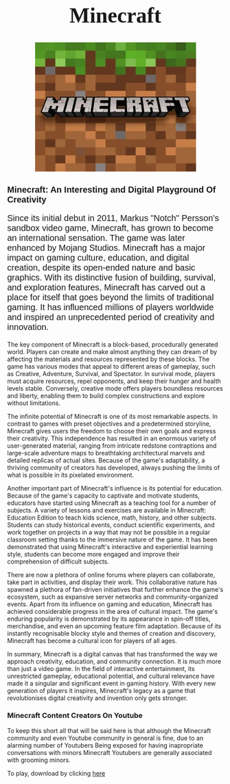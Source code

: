<!DOCTYPE html>
<html>
<body>
<h1 style="font-family:Lucida Handwriting;font-size:50px;" align="center">Minecraft</h1>
<p align="center">
<a href="https://github.com/Sites-Of-A-Gamer/Minecraft/blob/main/README.md"> <img src="MinecraftLogo.jpg" alt="MinecraftLogo" class="center" width="375" height="300" /></a>
</p>
<h2 style="font-family:Arial;font-size:20px;">Minecraft: An Interesting and Digital Playground Of Creativity</h2>
<p style="font-family:Arial;font-size:20px;">Since its initial debut in 2011, Markus "Notch" Persson's sandbox video game, Minecraft, has grown to become an international sensation. The game was later enhanced by Mojang Studios. Minecraft has a major impact on gaming culture, education, and digital creation, despite its open-ended nature and basic graphics. With its distinctive fusion of building, survival, and exploration features, Minecraft has carved out a place for itself that goes beyond the limits of traditional gaming. It has influenced millions of players worldwide and inspired an unprecedented period of creativity and innovation.

The key component of Minecraft is a block-based, procedurally generated world. Players can create and make almost anything they can dream of by affecting the materials and resources represented by these blocks. The game has various modes that appeal to different areas of gameplay, such as Creative, Adventure, Survival, and Spectator. In survival mode, players must acquire resources, repel opponents, and keep their hunger and health levels stable. Conversely, creative mode offers players boundless resources and liberty, enabling them to build complex constructions and explore without limitations.

The infinite potential of Minecraft is one of its most remarkable aspects. In contrast to games with preset objectives and a predetermined storyline, Minecraft gives users the freedom to choose their own goals and express their creativity. This independence has resulted in an enormous variety of user-generated material, ranging from intricate redstone contraptions and large-scale adventure maps to breathtaking architectural marvels and detailed replicas of actual sites. Because of the game's adaptability, a thriving community of creators has developed, always pushing the limits of what is possible in its pixelated environment.

Another important part of Minecraft's influence is its potential for education. Because of the game's capacity to captivate and motivate students, educators have started using Minecraft as a teaching tool for a number of subjects. A variety of lessons and exercises are available in Minecraft: Education Edition to teach kids science, math, history, and other subjects. Students can study historical events, conduct scientific experiments, and work together on projects in a way that may not be possible in a regular classroom setting thanks to the immersive nature of the game. It has been demonstrated that using Minecraft's interactive and experiential learning style, students can become more engaged and improve their comprehension of difficult subjects.

There are now a plethora of online forums where players can collaborate, take part in activities, and display their work. This collaborative nature has spawned a plethora of fan-driven initiatives that further enhance the game's ecosystem, such as expansive server networks and community-organized events.
Apart from its influence on gaming and education, Minecraft has achieved considerable progress in the area of cultural impact. The game's enduring popularity is demonstrated by its appearance in spin-off titles, merchandise, and even an upcoming feature film adaptation. Because of its instantly recognisable blocky style and themes of creation and discovery, Minecraft has become a cultural icon for players of all ages.

In summary, Minecraft is a digital canvas that has transformed the way we approach creativity, education, and community connection. It is much more than just a video game. In the field of interactive entertainment, its unrestricted gameplay, educational potential, and cultural relevance have made it a singular and significant event in gaming history. With every new generation of players it inspires, Minecraft's legacy as a game that revolutionises digital creativity and invention only gets stronger.</p>
<h3>Minecraft Content Creators On Youtube</h3>
<p>To keep this short all that will be said here is that although the Minecraft community and even Youtube community in general is fine, due to an alarming number of Youtubers Being exposed for having inapropriate conversations with minors Minecraft Youtubers are generally associated with grooming minors.</p>
<p>To play, download by clicking <a href="https://www.minecraft.net/en-us">here</a></p>
